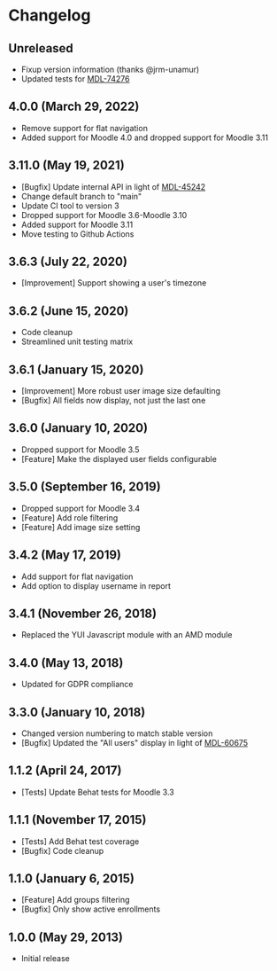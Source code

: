 # Changelog

## Unreleased

- Fixup version information (thanks @jrm-unamur)
- Updated tests for [MDL-74276](https://tracker.moodle.org/browse/MDL-74276)

## 4.0.0 (March 29, 2022)

- Remove support for flat navigation
- Added support for Moodle 4.0 and dropped support for Moodle 3.11

## 3.11.0 (May 19, 2021)

- [Bugfix] Update internal API in light of [MDL-45242](https://tracker.moodle.org/browse/MDL-45242)
- Change default branch to "main"
- Update CI tool to version 3
- Dropped support for Moodle 3.6-Moodle 3.10
- Added support for Moodle 3.11
- Move testing to Github Actions

## 3.6.3 (July 22, 2020)

- [Improvement] Support showing a user's timezone

## 3.6.2 (June 15, 2020)

- Code cleanup
- Streamlined unit testing matrix

## 3.6.1 (January 15, 2020)

- [Improvement] More robust user image size defaulting
- [Bugfix] All fields now display, not just the last one

## 3.6.0 (January 10, 2020)

- Dropped support for Moodle 3.5
- [Feature] Make the displayed user fields configurable

## 3.5.0 (September 16, 2019)

- Dropped support for Moodle 3.4
- [Feature] Add role filtering
- [Feature] Add image size setting

## 3.4.2 (May 17, 2019)

- Add support for flat navigation
- Add option to display username in report

## 3.4.1 (November 26, 2018)

- Replaced the YUI Javascript module with an AMD module

## 3.4.0 (May 13, 2018)

- Updated for GDPR compliance

## 3.3.0 (January 10, 2018)

- Changed version numbering to match stable version
- [Bugfix] Updated the "All users" display in light of [MDL-60675](https://tracker.moodle.org/browse/MDL-60675)

## 1.1.2 (April 24, 2017)

- [Tests] Update Behat tests for Moodle 3.3

## 1.1.1 (November 17, 2015)

- [Tests] Add Behat test coverage
- [Bugfix] Code cleanup

## 1.1.0 (January 6, 2015)

- [Feature] Add groups filtering
- [Bugfix] Only show active enrollments

## 1.0.0 (May 29, 2013)

- Initial release
